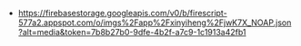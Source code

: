 - https://firebasestorage.googleapis.com/v0/b/firescript-577a2.appspot.com/o/imgs%2Fapp%2Fxinyiheng%2FjwK7X_NOAP.json?alt=media&token=7b8b27b0-9dfe-4b2f-a7c9-1c1913a42fb1

